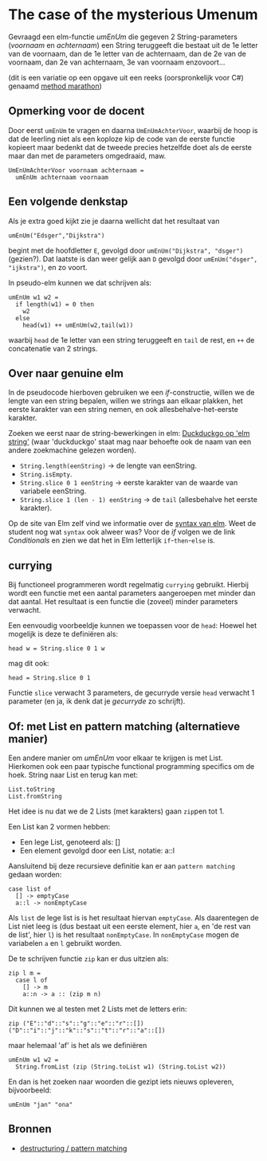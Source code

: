 # The case of the mysterious Umenum

Gevraagd een elm-functie *umEnUm* die gegeven 2 String-parameters (*voornaam* en *achternaam*) een String teruggeeft die bestaat uit de 1e letter van de voornaam, dan de 1e letter van de achternaam, dan de 2e van de voornaam, dan 2e van achternaam, 3e van voornaam enzovoort...

(dit is een variatie op een opgave uit een reeks (oorspronkelijk voor C#) genaamd
[method marathon](methodmarathon))

## Opmerking voor de docent

Door eerst  `umEnUm` te vragen en daarna `UmEnUmAchterVoor`, waarbij de hoop is dat de leerling niet als een koploze kip de code van de eerste functie kopieert maar bedenkt dat de tweede precies hetzelfde doet als de eerste maar dan met de parameters omgedraaid, maw.

```
UmEnUmAchterVoor voornaam achternaam =
  umEnUm achternaam voornaam
```

## Een volgende denkstap
Als je extra goed kijkt zie je daarna wellicht dat het resultaat van

```
umEnUm("Edsger","Dijkstra")
```

begint met de hoofdletter `E`, gevolgd door `umEnUm("Dijkstra", "dsger")` (gezien?). Dat laatste is dan weer gelijk aan `D` gevolgd door `umEnUm("dsger", "ijkstra")`, en zo voort.

In pseudo-elm kunnen we dat schrijven als:
```
umEnUm w1 w2 =
  if length(w1) = 0 then
    w2
  else
    head(w1) ++ umEnUm(w2,tail(w1))
```
waarbij `head` de 1e letter van een string teruggeeft en `tail` de rest, en `++` de concatenatie van 2 strings.

## Over naar genuine elm

In de pseudocode hierboven gebruiken we een *if*-constructie, willen we de lengte van een string bepalen, willen we strings aan elkaar plakken, het eerste karakter van een string nemen, en ook allesbehalve-het-eerste karakter.

Zoeken we eerst naar de string-bewerkingen in elm:
[Duckduckgo op 'elm string'](https://www.tutorialspoint.com/elm/elm_string.htm)
(waar 'duckduckgo' staat mag naar behoefte ook de naam van een andere zoekmachine gelezen worden).
+ `String.length(eenString)` -> de lengte van eenString.
+ `String.isEmpty`.
+ `String.slice 0 1 eenString` -> eerste karakter van de waarde van variabele eenString.
+ `String.slice 1 (len - 1) eenString` -> de `tail`  (allesbehalve het eerste karakter).


Op de site van Elm zelf vind we informatie over de [syntax van elm](https://elm-lang.org/docs/syntax). Weet de student nog wat `syntax` ook alweer was?
Voor de *if* volgen we de link *Conditionals* en zien we dat het in Elm letterlijk `if`-`then`-`else` is.

## currying

Bij functioneel programmeren wordt regelmatig `currying` gebruikt. Hierbij wordt een functie met een aantal parameters aangeroepen met minder dan dat aantal. Het resultaat is een functie die (zoveel) minder parameters verwacht.

Een eenvoudig voorbeeldje kunnen we toepassen voor de `head`: Hoewel het mogelijk is deze te definiëren als:
```
head w = String.slice 0 1 w
```
mag dit ook:
```
head = String.slice 0 1
```
Functie `slice` verwacht 3 parameters, de gecurryde versie `head` verwacht 1 parameter (en ja, ik denk dat je *gecurryde* zo schrijft).

## Of: met List en pattern matching (alternatieve manier)

Een andere manier om *umEnUm* voor elkaar te krijgen is met List. Hierkomen ook een paar typische functional programming specifics om de hoek. String naar List en terug kan met:
```
List.toString
List.fromString
```

Het idee is nu dat we de 2 Lists (met karakters) gaan `zip`pen tot 1.

Een List kan 2 vormen hebben:
+ Een lege List, genoteerd als: []
+ Een element gevolgd door een List, notatie:   a::l

Aansluitend bij deze recursieve definitie kan er aan `pattern matching` gedaan worden:

```
case list of
  [] -> emptyCase
  a::l -> nonEmptyCase
```

Als `list` de lege list is is het resultaat hiervan `emptyCase`. Als daarentegen de List niet leeg is (dus bestaat uit een eerste element, hier `a`, en 'de rest van de list', hier `l`) is het resultaat `nonEmptyCase`. In `nonEmptyCase` mogen de variabelen `a` en `l` gebruikt worden.  

De te schrijven functie `zip` kan er dus uitzien als:
```
zip l m =
  case l of
    [] -> m
    a::n -> a :: (zip m n)
```

Dit kunnen we al testen met 2 Lists met de letters erin:

```
zip ("E"::"d"::"s"::"g"::"e"::"r"::[]) ("D"::"i"::"j"::"k"::"s"::"t"::"r"::"a"::[])
```

maar helemaal 'af' is het als we definiëren
```
umEnUm w1 w2 =
  String.fromList (zip (String.toList w1) (String.toList w2))
```

En dan is het zoeken naar woorden die gezipt iets nieuws opleveren, bijvoorbeeld:

```
umEnUm "jan" "ona"
```


## Bronnen

+ [destructuring / pattern matching](https://gist.github.com/yang-wei/4f563fbf81ff843e8b1e)
